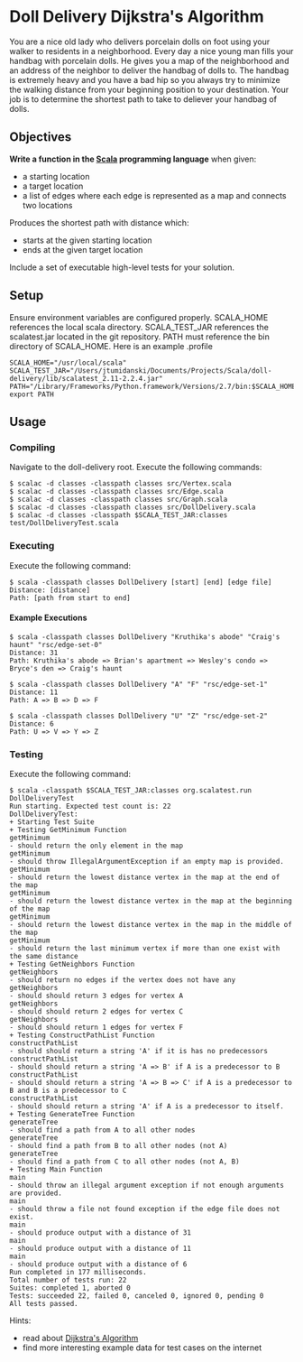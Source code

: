 # Doll Delivery Dijkstra's Algorithm

You are a nice old lady who delivers porcelain dolls on foot using your walker to residents in a neighborhood. Every day a nice young man fills your handbag with porcelain dolls. He gives you a map of the neighborhood and an address of the neighbor to deliver the handbag of dolls to. The handbag is extremely heavy and you have a bad hip so you always try to minimize the walking distance from your beginning position to your destination. Your job is to determine the shortest path to take to deliever your handbag of dolls.

## Objectives
**Write a function in the [Scala](http://www.scala-lang.org/) programming language** when given:

* a starting location
* a target location
* a list of edges where each edge is represented as a map and connects two locations
  
Produces the shortest path with distance which:

* starts at the given starting location
* ends at the given target location

Include a set of executable high-level tests for your solution.

## Setup
Ensure environment variables are configured properly. SCALA_HOME references the local scala directory. SCALA_TEST_JAR
 references the scalatest.jar located in the git repository. PATH must reference the bin directory of SCALA_HOME. 
 Here is an example .profile

    SCALA_HOME="/usr/local/scala"
    SCALA_TEST_JAR="/Users/jtumidanski/Documents/Projects/Scala/doll-delivery/lib/scalatest_2.11-2.2.4.jar"
    PATH="/Library/Frameworks/Python.framework/Versions/2.7/bin:$SCALA_HOME/bin:${PATH}"
    export PATH

## Usage

### Compiling
Navigate to the doll-delivery root. Execute the following commands:

    $ scalac -d classes -classpath classes src/Vertex.scala
    $ scalac -d classes -classpath classes src/Edge.scala
    $ scalac -d classes -classpath classes src/Graph.scala
    $ scalac -d classes -classpath classes src/DollDelivery.scala
    $ scalac -d classes -classpath $SCALA_TEST_JAR:classes test/DollDeliveryTest.scala
    
### Executing
Execute the following command:

    $ scala -classpath classes DollDelivery [start] [end] [edge file]
    Distance: [distance]
    Path: [path from start to end]

#### Example Executions

    $ scala -classpath classes DollDelivery "Kruthika's abode" "Craig's haunt" "rsc/edge-set-0"
    Distance: 31
    Path: Kruthika's abode => Brian's apartment => Wesley's condo => Bryce's den => Craig's haunt
    
    $ scala -classpath classes DollDelivery "A" "F" "rsc/edge-set-1"
    Distance: 11
    Path: A => B => D => F
    
    $ scala -classpath classes DollDelivery "U" "Z" "rsc/edge-set-2"
    Distance: 6
    Path: U => V => Y => Z

### Testing
Execute the following command:

    $ scala -classpath $SCALA_TEST_JAR:classes org.scalatest.run DollDeliveryTest
    Run starting. Expected test count is: 22
    DollDeliveryTest:
    + Starting Test Suite 
    + Testing GetMinimum Function 
    getMinimum
    - should return the only element in the map
    getMinimum
    - should throw IllegalArgumentException if an empty map is provided.
    getMinimum
    - should return the lowest distance vertex in the map at the end of the map
    getMinimum
    - should return the lowest distance vertex in the map at the beginning of the map
    getMinimum
    - should return the lowest distance vertex in the map in the middle of the map
    getMinimum
    - should return the last minimum vertex if more than one exist with the same distance
    + Testing GetNeighbors Function 
    getNeighbors
    - should return no edges if the vertex does not have any
    getNeighbors
    - should should return 3 edges for vertex A
    getNeighbors
    - should should return 2 edges for vertex C
    getNeighbors
    - should should return 1 edges for vertex F
    + Testing ConstructPathList Function 
    constructPathList
    - should should return a string 'A' if it is has no predecessors
    constructPathList
    - should should return a string 'A => B' if A is a predecessor to B
    constructPathList
    - should should return a string 'A => B => C' if A is a predecessor to B and B is a predecessor to C
    constructPathList
    - should should return a string 'A' if A is a predecessor to itself.
    + Testing GenerateTree Function 
    generateTree
    - should find a path from A to all other nodes
    generateTree
    - should find a path from B to all other nodes (not A)
    generateTree
    - should find a path from C to all other nodes (not A, B)
    + Testing Main Function 
    main
    - should throw an illegal argument exception if not enough arguments are provided.
    main
    - should throw a file not found exception if the edge file does not exist.
    main
    - should produce output with a distance of 31
    main
    - should produce output with a distance of 11
    main
    - should produce output with a distance of 6
    Run completed in 177 milliseconds.
    Total number of tests run: 22
    Suites: completed 1, aborted 0
    Tests: succeeded 22, failed 0, canceled 0, ignored 0, pending 0
    All tests passed.

Hints:

* read about [Dijkstra's Algorithm](http://en.wikipedia.org/wiki/Dijkstra%27s_algorithm)
* find more interesting example data for test cases on the internet
